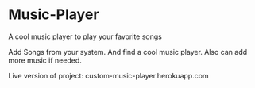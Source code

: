 # Music-Player
A cool music player to play your favorite songs

Add Songs from your system.
And find a cool music player.
Also can add more music if needed.

Live version of project: custom-music-player.herokuapp.com

